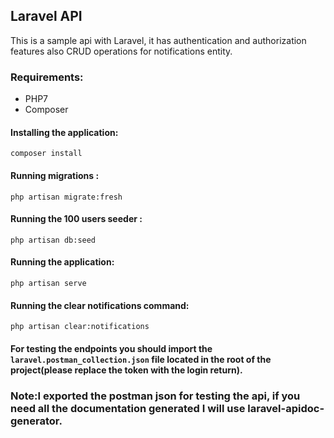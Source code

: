 

## Laravel API
This is a sample api with Laravel, it has authentication and authorization features also CRUD operations
 for notifications entity.
### Requirements:
* PHP7
* Composer

#### Installing the application:
```composer install```

#### Running migrations :
```php artisan migrate:fresh```


#### Running the 100 users seeder :
```php artisan db:seed```

#### Running the application:
```php artisan serve```

#### Running the clear notifications command:
```php artisan clear:notifications```

#### For testing the endpoints you should import the ```laravel.postman_collection.json``` file located in the root of the project(please replace the token with the login return).

### Note:I exported the postman json for testing the api, if you need all the documentation generated I will use laravel-apidoc-generator.

